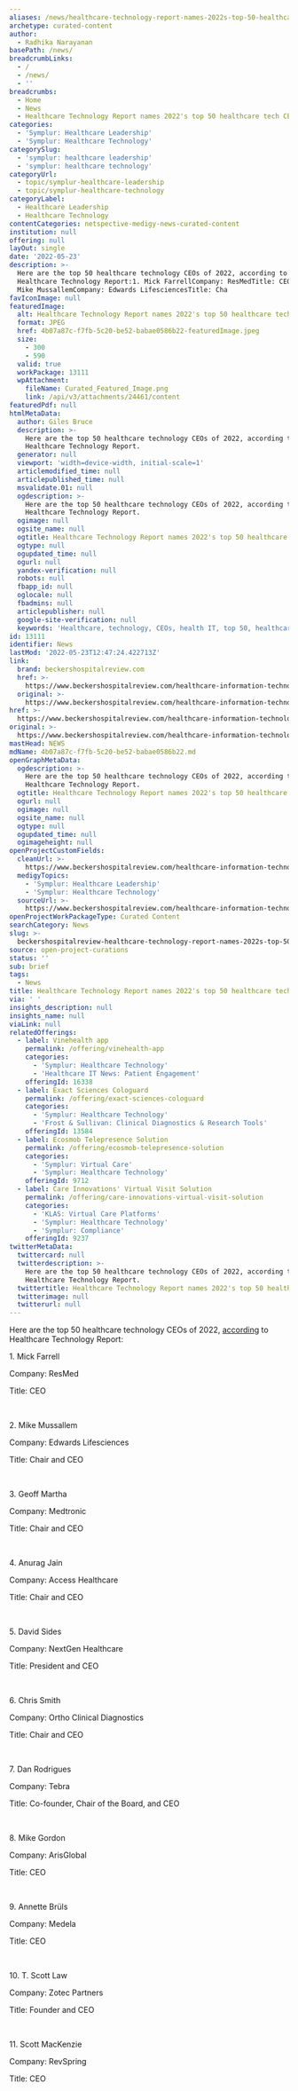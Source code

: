 ```yaml
---
aliases: /news/healthcare-technology-report-names-2022s-top-50-healthcare-tech-ceos
archetype: curated-content
author:
  - Radhika Narayanan
basePath: /news/
breadcrumbLinks:
  - /
  - /news/
  - ''
breadcrumbs:
  - Home
  - News
  - Healthcare Technology Report names 2022's top 50 healthcare tech CEOs
categories:
  - 'Symplur: Healthcare Leadership'
  - 'Symplur: Healthcare Technology'
categorySlug:
  - 'symplur: healthcare leadership'
  - 'symplur: healthcare technology'
categoryUrl:
  - topic/symplur-healthcare-leadership
  - topic/symplur-healthcare-technology
categoryLabel:
  - Healthcare Leadership
  - Healthcare Technology
contentCategories: netspective-medigy-news-curated-content
institution: null
offering: null
layOut: single
date: '2022-05-23'
description: >-
  Here are the top 50 healthcare technology CEOs of 2022, according to
  Healthcare Technology Report:1. Mick FarrellCompany: ResMedTitle: CEO&nbsp;2.
  Mike MussallemCompany: Edwards LifesciencesTitle: Cha
favIconImage: null
featuredImage:
  alt: Healthcare Technology Report names 2022's top 50 healthcare tech CEOs
  format: JPEG
  href: 4b07a87c-f7fb-5c20-be52-babae0586b22-featuredImage.jpeg
  size:
    - 300
    - 590
  valid: true
  workPackage: 13111
  wpAttachment:
    fileName: Curated_Featured_Image.png
    link: /api/v3/attachments/24461/content
featuredPdf: null
htmlMetaData:
  author: Giles Bruce
  description: >-
    Here are the top 50 healthcare technology CEOs of 2022, according to
    Healthcare Technology Report.
  generator: null
  viewport: 'width=device-width, initial-scale=1'
  articlemodified_time: null
  articlepublished_time: null
  msvalidate.01: null
  ogdescription: >-
    Here are the top 50 healthcare technology CEOs of 2022, according to
    Healthcare Technology Report.
  ogimage: null
  ogsite_name: null
  ogtitle: Healthcare Technology Report names 2022's top 50 healthcare tech CEOs
  ogtype: null
  ogupdated_time: null
  ogurl: null
  yandex-verification: null
  robots: null
  fbapp_id: null
  oglocale: null
  fbadmins: null
  articlepublisher: null
  google-site-verification: null
  keywords: 'Healthcare, technology, CEOs, health IT, top 50, healthcare technology, ceos'
id: 13111
identifier: News
lastMod: '2022-05-23T12:47:24.422713Z'
link:
  brand: beckershospitalreview.com
  href: >-
    https://www.beckershospitalreview.com/healthcare-information-technology/healthcare-technology-report-names-2022-s-top-50-healthcare-tech-ceos.html
  original: >-
    https://www.beckershospitalreview.com/healthcare-information-technology/healthcare-technology-report-names-2022-s-top-50-healthcare-tech-ceos.html
href: >-
  https://www.beckershospitalreview.com/healthcare-information-technology/healthcare-technology-report-names-2022-s-top-50-healthcare-tech-ceos.html
original: >-
  https://www.beckershospitalreview.com/healthcare-information-technology/healthcare-technology-report-names-2022-s-top-50-healthcare-tech-ceos.html
mastHead: NEWS
mdName: 4b07a87c-f7fb-5c20-be52-babae0586b22.md
openGraphMetaData:
  ogdescription: >-
    Here are the top 50 healthcare technology CEOs of 2022, according to
    Healthcare Technology Report.
  ogtitle: Healthcare Technology Report names 2022's top 50 healthcare tech CEOs
  ogurl: null
  ogimage: null
  ogsite_name: null
  ogtype: null
  ogupdated_time: null
  ogimageheight: null
openProjectCustomFields:
  cleanUrl: >-
    https://www.beckershospitalreview.com/healthcare-information-technology/healthcare-technology-report-names-2022-s-top-50-healthcare-tech-ceos.html
  medigyTopics:
    - 'Symplur: Healthcare Leadership'
    - 'Symplur: Healthcare Technology'
  sourceUrl: >-
    https://www.beckershospitalreview.com/healthcare-information-technology/healthcare-technology-report-names-2022-s-top-50-healthcare-tech-ceos.html
openProjectWorkPackageType: Curated Content
searchCategory: News
slug: >-
  beckershospitalreview-healthcare-technology-report-names-2022s-top-50-healthcare-tech-ceos
source: open-project-curations
status: ''
sub: brief
tags:
  - News
title: Healthcare Technology Report names 2022's top 50 healthcare tech CEOs
via: ' '
insights_description: null
insights_name: null
viaLink: null
relatedOfferings:
  - label: Vinehealth app
    permalink: /offering/vinehealth-app
    categories:
      - 'Symplur: Healthcare Technology'
      - 'Healthcare IT News: Patient Engagement'
    offeringId: 16338
  - label: Exact Sciences Cologuard
    permalink: /offering/exact-sciences-cologuard
    categories:
      - 'Symplur: Healthcare Technology'
      - 'Frost & Sullivan: Clinical Diagnostics & Research Tools'
    offeringId: 13584
  - label: Ecosmob Telepresence Solution
    permalink: /offering/ecosmob-telepresence-solution
    categories:
      - 'Symplur: Virtual Care'
      - 'Symplur: Healthcare Technology'
    offeringId: 9712
  - label: Care Innovations' Virtual Visit Solution
    permalink: /offering/care-innovations-virtual-visit-solution
    categories:
      - 'KLAS: Virtual Care Platforms'
      - 'Symplur: Healthcare Technology'
      - 'Symplur: Compliance'
    offeringId: 9237
twitterMetaData:
  twittercard: null
  twitterdescription: >-
    Here are the top 50 healthcare technology CEOs of 2022, according to
    Healthcare Technology Report.
  twittertitle: Healthcare Technology Report names 2022's top 50 healthcare tech CEOs
  twitterimage: null
  twitterurl: null
---
```

<p>Here are the top 50 healthcare technology CEOs of 2022, <a href="https://thehealthcaretechnologyreport.com/the-top-50-healthcare-technology-ceos-of-2022/">according</a> to Healthcare Technology Report:</p><p>1. Mick Farrell</p><p>Company: ResMed</p><p>Title: CEO</p><p>&nbsp;</p><p>2. Mike Mussallem</p><p>Company: Edwards Lifesciences</p><p>Title: Chair and CEO</p><p>&nbsp;</p><p>3. Geoff Martha</p><p>Company: Medtronic</p><p>Title: Chair and CEO</p><p>&nbsp;</p><p>4. Anurag Jain</p><p>Company: Access Healthcare</p><p>Title: Chair and CEO&nbsp;</p><p>&nbsp;</p><p>5. David Sides</p><p>Company: NextGen Healthcare</p><p>Title: President and CEO</p><p>&nbsp;</p><p>6. Chris Smith</p><p>Company: Ortho Clinical Diagnostics</p><p>Title: Chair and CEO</p><p>&nbsp;</p><p>7. Dan Rodrigues</p><p>Company: Tebra</p><p>Title: Co-founder, Chair of the Board, and CEO</p><p>&nbsp;</p><p>8. Mike Gordon</p><p>Company: ArisGlobal</p><p>Title: CEO</p><p>&nbsp;</p><p>9. Annette Brüls</p><p>Company: Medela</p><p>Title: CEO</p><p>&nbsp;</p><p>10. T. Scott Law</p><p>Company: Zotec Partners</p><p>Title: Founder and CEO</p><p>&nbsp;</p><p>11. Scott MacKenzie</p><p>Company: RevSpring</p><p>Title: CEO</p>
